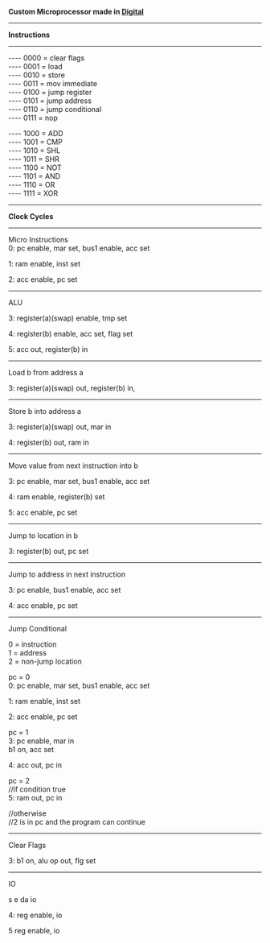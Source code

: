 **Custom Microprocessor made in [Digital](https://github.com/hneemann/Digital)**  
_______________________________________  
**Instructions**
_______________________________________  

---- 0000 = clear flags  
---- 0001 = load  
---- 0010 = store  
---- 0011 = mov immediate  
---- 0100 = jump register  
---- 0101 = jump address  
---- 0110 = jump conditional  
---- 0111 = nop  
  
---- 1000 = ADD  
---- 1001 = CMP  
---- 1010 = SHL  
---- 1011 = SHR  
---- 1100 = NOT  
---- 1101 = AND  
---- 1110 = OR  
---- 1111 = XOR  

_______________________________________  
**Clock Cycles**
_______________________________________  
Micro Instructions  
0: pc enable, mar set, bus1 enable, acc set   
  
1: ram enable, inst set  
  
2: acc enable, pc set  
_______________________________________  
ALU  
  
3: register(a)(swap) enable, tmp set  
  
4: register(b) enable, acc set, flag set  
  
5: acc out, register(b) in  
_______________________________________  
Load b from address a  
  
3: register(a)(swap) out, register(b) in,  
  
_______________________________________  
Store b into address a  
  
3: register(a)(swap) out, mar in  
  
4: register(b) out, ram in  
_______________________________________  
Move value from next instruction into b  
  
3: pc enable, mar set, bus1 enable, acc set  
  
4: ram enable, register(b) set  
  
5: acc enable, pc set  
_______________________________________  
Jump to location in b  
  
3: register(b) out, pc set  
_______________________________________  
Jump to address in next instruction  
  
3: pc enable, bus1 enable, acc set  
  
4: acc enable, pc set  
_______________________________________  
Jump Conditional  
  
0 = instruction  
1 = address  
2 = non-jump location  
  
pc = 0  
0: pc enable, mar set, bus1 enable, acc set   
  
1: ram enable, inst set  
  
2: acc enable, pc set  
  
pc = 1  
3: pc enable, mar in  
   b1 on, acc set  
  
4: acc out, pc in  
  
pc = 2  
//if condition true  
5: ram out, pc in  
  
//otherwise  
//2 is in pc and the program can continue  
_______________________________________  
Clear Flags  
  
3: b1 on, alu op out, flg set  
_______________________________________  
IO  
  
s e da io  
  
4: reg enable, io  
  
5 reg enable, io  
